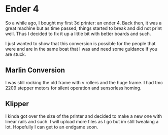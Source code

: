 # Ender 4
So a while ago, I bought my first 3d printer: an ender 4. Back then, it was a great machine but as time passed, things started to break and did not print well. Thus I decided to fix it up a little bit with better boards and such.

I just wanted to show that this conversion is possible for the people that were and are in the same boat that I was and need some guidance if you are stuck.

## Marlin Conversion ##
I was still rocking the old frame with v rollers and the huge frame. I had tmc 2209 stepper motors for silent operation and sensorless homing.

## Klipper ##
I kinda got over the size of the printer and decided to make a new one with linear rails and such. I will upload more files as I go but im still tweaking a lot. Hopefully I can get to an endgame soon.
